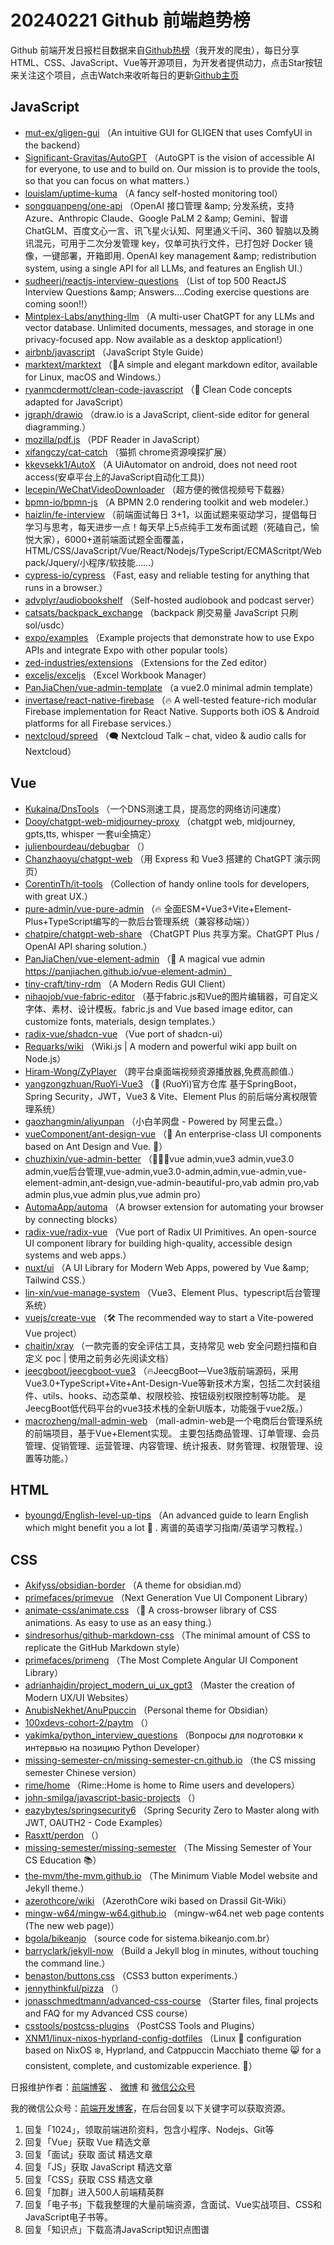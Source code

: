# 20240221 Github 前端趋势榜

Github 前端开发日报栏目数据来自[Github热榜](https://github.qdkfweb.cn/)（我开发的爬虫），每日分享HTML、CSS、JavaScript、Vue等开源项目，为开发者提供动力，点击Star按钮来关注这个项目，点击Watch来收听每日的更新[Github主页](https://github.com/kujian/githubTrending)
## JavaScript

* [mut-ex/gligen-gui](https://link.qdkfweb.cn/?target=https%3A%2F%2Fgithub.com%2Fmut-ex%2Fgligen-gui) （An intuitive GUI for GLIGEN that uses ComfyUI in the backend）
* [Significant-Gravitas/AutoGPT](https://link.qdkfweb.cn/?target=https%3A%2F%2Fgithub.com%2FSignificant-Gravitas%2FAutoGPT) （AutoGPT is the vision of accessible AI for everyone, to use and to build on. Our mission is to provide the tools, so that you can focus on what matters.）
* [louislam/uptime-kuma](https://link.qdkfweb.cn/?target=https%3A%2F%2Fgithub.com%2Flouislam%2Fuptime-kuma) （A fancy self-hosted monitoring tool）
* [songquanpeng/one-api](https://link.qdkfweb.cn/?target=https%3A%2F%2Fgithub.com%2Fsongquanpeng%2Fone-api) （OpenAI 接口管理 &amp;amp; 分发系统，支持 Azure、Anthropic Claude、Google PaLM 2 &amp;amp; Gemini、智谱 ChatGLM、百度文心一言、讯飞星火认知、阿里通义千问、360 智脑以及腾讯混元，可用于二次分发管理 key，仅单可执行文件，已打包好 Docker 镜像，一键部署，开箱即用. OpenAI key management &amp;amp; redistribution system, using a single API for all LLMs, and features an English UI.）
* [sudheerj/reactjs-interview-questions](https://link.qdkfweb.cn/?target=https%3A%2F%2Fgithub.com%2Fsudheerj%2Freactjs-interview-questions) （List of top 500 ReactJS Interview Questions &amp;amp; Answers....Coding exercise questions are coming soon!!）
* [Mintplex-Labs/anything-llm](https://link.qdkfweb.cn/?target=https%3A%2F%2Fgithub.com%2FMintplex-Labs%2Fanything-llm) （A multi-user ChatGPT for any LLMs and vector database. Unlimited documents, messages, and storage in one privacy-focused app. Now available as a desktop application!）
* [airbnb/javascript](https://link.qdkfweb.cn/?target=https%3A%2F%2Fgithub.com%2Fairbnb%2Fjavascript) （JavaScript Style Guide）
* [marktext/marktext](https://link.qdkfweb.cn/?target=https%3A%2F%2Fgithub.com%2Fmarktext%2Fmarktext) （&#x1f4dd;A simple and elegant markdown editor, available for Linux, macOS and Windows.）
* [ryanmcdermott/clean-code-javascript](https://link.qdkfweb.cn/?target=https%3A%2F%2Fgithub.com%2Fryanmcdermott%2Fclean-code-javascript) （&#x1f6c1; Clean Code concepts adapted for JavaScript）
* [jgraph/drawio](https://link.qdkfweb.cn/?target=https%3A%2F%2Fgithub.com%2Fjgraph%2Fdrawio) （draw.io is a JavaScript, client-side editor for general diagramming.）
* [mozilla/pdf.js](https://link.qdkfweb.cn/?target=https%3A%2F%2Fgithub.com%2Fmozilla%2Fpdf.js) （PDF Reader in JavaScript）
* [xifangczy/cat-catch](https://link.qdkfweb.cn/?target=https%3A%2F%2Fgithub.com%2Fxifangczy%2Fcat-catch) （猫抓 chrome资源嗅探扩展）
* [kkevsekk1/AutoX](https://link.qdkfweb.cn/?target=https%3A%2F%2Fgithub.com%2Fkkevsekk1%2FAutoX) （A UiAutomator on android, does not need root access(安卓平台上的JavaScript自动化工具)）
* [lecepin/WeChatVideoDownloader](https://link.qdkfweb.cn/?target=https%3A%2F%2Fgithub.com%2Flecepin%2FWeChatVideoDownloader) （超方便的微信视频号下载器）
* [bpmn-io/bpmn-js](https://link.qdkfweb.cn/?target=https%3A%2F%2Fgithub.com%2Fbpmn-io%2Fbpmn-js) （A BPMN 2.0 rendering toolkit and web modeler.）
* [haizlin/fe-interview](https://link.qdkfweb.cn/?target=https%3A%2F%2Fgithub.com%2Fhaizlin%2Ffe-interview) （前端面试每日 3+1，以面试题来驱动学习，提倡每日学习与思考，每天进步一点！每天早上5点纯手工发布面试题（死磕自己，愉悦大家），6000+道前端面试题全面覆盖，HTML/CSS/JavaScript/Vue/React/Nodejs/TypeScript/ECMAScritpt/Webpack/Jquery/小程序/软技能&hellip;&hellip;）
* [cypress-io/cypress](https://link.qdkfweb.cn/?target=https%3A%2F%2Fgithub.com%2Fcypress-io%2Fcypress) （Fast, easy and reliable testing for anything that runs in a browser.）
* [advplyr/audiobookshelf](https://link.qdkfweb.cn/?target=https%3A%2F%2Fgithub.com%2Fadvplyr%2Faudiobookshelf) （Self-hosted audiobook and podcast server）
* [catsats/backpack_exchange](https://link.qdkfweb.cn/?target=https%3A%2F%2Fgithub.com%2Fcatsats%2Fbackpack_exchange) （backpack 刷交易量 JavaScript 只刷sol/usdc）
* [expo/examples](https://link.qdkfweb.cn/?target=https%3A%2F%2Fgithub.com%2Fexpo%2Fexamples) （Example projects that demonstrate how to use Expo APIs and integrate Expo with other popular tools）
* [zed-industries/extensions](https://link.qdkfweb.cn/?target=https%3A%2F%2Fgithub.com%2Fzed-industries%2Fextensions) （Extensions for the Zed editor）
* [exceljs/exceljs](https://link.qdkfweb.cn/?target=https%3A%2F%2Fgithub.com%2Fexceljs%2Fexceljs) （Excel Workbook Manager）
* [PanJiaChen/vue-admin-template](https://link.qdkfweb.cn/?target=https%3A%2F%2Fgithub.com%2FPanJiaChen%2Fvue-admin-template) （a vue2.0 minimal admin template）
* [invertase/react-native-firebase](https://link.qdkfweb.cn/?target=https%3A%2F%2Fgithub.com%2Finvertase%2Freact-native-firebase) （&#x1f525; A well-tested feature-rich modular Firebase implementation for React Native. Supports both iOS &amp; Android platforms for all Firebase services.）
* [nextcloud/spreed](https://link.qdkfweb.cn/?target=https%3A%2F%2Fgithub.com%2Fnextcloud%2Fspreed) （&#x1f5e8;&#xfe0f; Nextcloud Talk – chat, video &amp; audio calls for Nextcloud）

## Vue

* [Kukaina/DnsTools](https://link.qdkfweb.cn/?target=https%3A%2F%2Fgithub.com%2FKukaina%2FDnsTools) （一个DNS测速工具，提高您的网络访问速度）
* [Dooy/chatgpt-web-midjourney-proxy](https://link.qdkfweb.cn/?target=https%3A%2F%2Fgithub.com%2FDooy%2Fchatgpt-web-midjourney-proxy) （chatgpt web, midjourney, gpts,tts, whisper 一套ui全搞定）
* [julienbourdeau/debugbar](https://link.qdkfweb.cn/?target=https%3A%2F%2Fgithub.com%2Fjulienbourdeau%2Fdebugbar) （）
* [Chanzhaoyu/chatgpt-web](https://link.qdkfweb.cn/?target=https%3A%2F%2Fgithub.com%2FChanzhaoyu%2Fchatgpt-web) （用 Express 和 Vue3 搭建的 ChatGPT 演示网页）
* [CorentinTh/it-tools](https://link.qdkfweb.cn/?target=https%3A%2F%2Fgithub.com%2FCorentinTh%2Fit-tools) （Collection of handy online tools for developers, with great UX.）
* [pure-admin/vue-pure-admin](https://link.qdkfweb.cn/?target=https%3A%2F%2Fgithub.com%2Fpure-admin%2Fvue-pure-admin) （&#x1f525; 全面ESM+Vue3+Vite+Element-Plus+TypeScript编写的一款后台管理系统（兼容移动端））
* [chatpire/chatgpt-web-share](https://link.qdkfweb.cn/?target=https%3A%2F%2Fgithub.com%2Fchatpire%2Fchatgpt-web-share) （ChatGPT Plus 共享方案。ChatGPT Plus / OpenAI API sharing solution.）
* [PanJiaChen/vue-element-admin](https://link.qdkfweb.cn/?target=https%3A%2F%2Fgithub.com%2FPanJiaChen%2Fvue-element-admin) （&#x1f389; A magical vue admin https://panjiachen.github.io/vue-element-admin）
* [tiny-craft/tiny-rdm](https://link.qdkfweb.cn/?target=https%3A%2F%2Fgithub.com%2Ftiny-craft%2Ftiny-rdm) （A Modern Redis GUI Client）
* [nihaojob/vue-fabric-editor](https://link.qdkfweb.cn/?target=https%3A%2F%2Fgithub.com%2Fnihaojob%2Fvue-fabric-editor) （基于fabric.js和Vue的图片编辑器，可自定义字体、素材、设计模板。fabric.js and Vue based image editor, can customize fonts, materials, design templates.）
* [radix-vue/shadcn-vue](https://link.qdkfweb.cn/?target=https%3A%2F%2Fgithub.com%2Fradix-vue%2Fshadcn-vue) （Vue port of shadcn-ui）
* [Requarks/wiki](https://link.qdkfweb.cn/?target=https%3A%2F%2Fgithub.com%2FRequarks%2Fwiki) （Wiki.js | A modern and powerful wiki app built on Node.js）
* [Hiram-Wong/ZyPlayer](https://link.qdkfweb.cn/?target=https%3A%2F%2Fgithub.com%2FHiram-Wong%2FZyPlayer) （跨平台桌面端视频资源播放器,免费高颜值.）
* [yangzongzhuan/RuoYi-Vue3](https://link.qdkfweb.cn/?target=https%3A%2F%2Fgithub.com%2Fyangzongzhuan%2FRuoYi-Vue3) （&#x1f389; (RuoYi)官方仓库 基于SpringBoot，Spring Security，JWT，Vue3 &amp; Vite、Element Plus 的前后端分离权限管理系统）
* [gaozhangmin/aliyunpan](https://link.qdkfweb.cn/?target=https%3A%2F%2Fgithub.com%2Fgaozhangmin%2Faliyunpan) （小白羊网盘 - Powered by 阿里云盘。）
* [vueComponent/ant-design-vue](https://link.qdkfweb.cn/?target=https%3A%2F%2Fgithub.com%2FvueComponent%2Fant-design-vue) （&#x1f308; An enterprise-class UI components based on Ant Design and Vue. &#x1f41c;）
* [chuzhixin/vue-admin-better](https://link.qdkfweb.cn/?target=https%3A%2F%2Fgithub.com%2Fchuzhixin%2Fvue-admin-better) （&#x1f680;&#x1f680;&#x1f680;vue admin,vue3 admin,vue3.0 admin,vue后台管理,vue-admin,vue3.0-admin,admin,vue-admin,vue-element-admin,ant-design,vue-admin-beautiful-pro,vab admin pro,vab admin plus,vue admin plus,vue admin pro）
* [AutomaApp/automa](https://link.qdkfweb.cn/?target=https%3A%2F%2Fgithub.com%2FAutomaApp%2Fautoma) （A browser extension for automating your browser by connecting blocks）
* [radix-vue/radix-vue](https://link.qdkfweb.cn/?target=https%3A%2F%2Fgithub.com%2Fradix-vue%2Fradix-vue) （Vue port of Radix UI Primitives. An open-source UI component library for building high-quality, accessible design systems and web apps.）
* [nuxt/ui](https://link.qdkfweb.cn/?target=https%3A%2F%2Fgithub.com%2Fnuxt%2Fui) （A UI Library for Modern Web Apps, powered by Vue &amp;amp; Tailwind CSS.）
* [lin-xin/vue-manage-system](https://link.qdkfweb.cn/?target=https%3A%2F%2Fgithub.com%2Flin-xin%2Fvue-manage-system) （Vue3、Element Plus、typescript后台管理系统）
* [vuejs/create-vue](https://link.qdkfweb.cn/?target=https%3A%2F%2Fgithub.com%2Fvuejs%2Fcreate-vue) （&#x1f6e0;&#xfe0f; The recommended way to start a Vite-powered Vue project）
* [chaitin/xray](https://link.qdkfweb.cn/?target=https%3A%2F%2Fgithub.com%2Fchaitin%2Fxray) （一款完善的安全评估工具，支持常见 web 安全问题扫描和自定义 poc | 使用之前务必先阅读文档）
* [jeecgboot/jeecgboot-vue3](https://link.qdkfweb.cn/?target=https%3A%2F%2Fgithub.com%2Fjeecgboot%2Fjeecgboot-vue3) （&#x1f525;JeecgBoot—Vue3版前端源码，采用 Vue3.0+TypeScript+Vite+Ant-Design-Vue等新技术方案，包括二次封装组件、utils、hooks、动态菜单、权限校验、按钮级别权限控制等功能。 是JeecgBoot低代码平台的vue3技术栈的全新UI版本，功能强于vue2版。）
* [macrozheng/mall-admin-web](https://link.qdkfweb.cn/?target=https%3A%2F%2Fgithub.com%2Fmacrozheng%2Fmall-admin-web) （mall-admin-web是一个电商后台管理系统的前端项目，基于Vue+Element实现。 主要包括商品管理、订单管理、会员管理、促销管理、运营管理、内容管理、统计报表、财务管理、权限管理、设置等功能。）

## HTML

* [byoungd/English-level-up-tips](https://link.qdkfweb.cn/?target=https%3A%2F%2Fgithub.com%2Fbyoungd%2FEnglish-level-up-tips) （An advanced guide to learn English which might benefit you a lot &#x1f389; . 离谱的英语学习指南/英语学习教程。）

## CSS

* [Akifyss/obsidian-border](https://link.qdkfweb.cn/?target=https%3A%2F%2Fgithub.com%2FAkifyss%2Fobsidian-border) （A theme for obsidian.md）
* [primefaces/primevue](https://link.qdkfweb.cn/?target=https%3A%2F%2Fgithub.com%2Fprimefaces%2Fprimevue) （Next Generation Vue UI Component Library）
* [animate-css/animate.css](https://link.qdkfweb.cn/?target=https%3A%2F%2Fgithub.com%2Fanimate-css%2Fanimate.css) （&#x1f37f; A cross-browser library of CSS animations. As easy to use as an easy thing.）
* [sindresorhus/github-markdown-css](https://link.qdkfweb.cn/?target=https%3A%2F%2Fgithub.com%2Fsindresorhus%2Fgithub-markdown-css) （The minimal amount of CSS to replicate the GitHub Markdown style）
* [primefaces/primeng](https://link.qdkfweb.cn/?target=https%3A%2F%2Fgithub.com%2Fprimefaces%2Fprimeng) （The Most Complete Angular UI Component Library）
* [adrianhajdin/project_modern_ui_ux_gpt3](https://link.qdkfweb.cn/?target=https%3A%2F%2Fgithub.com%2Fadrianhajdin%2Fproject_modern_ui_ux_gpt3) （Master the creation of Modern UX/UI Websites）
* [AnubisNekhet/AnuPpuccin](https://link.qdkfweb.cn/?target=https%3A%2F%2Fgithub.com%2FAnubisNekhet%2FAnuPpuccin) （Personal theme for Obsidian）
* [100xdevs-cohort-2/paytm](https://link.qdkfweb.cn/?target=https%3A%2F%2Fgithub.com%2F100xdevs-cohort-2%2Fpaytm) （）
* [yakimka/python_interview_questions](https://link.qdkfweb.cn/?target=https%3A%2F%2Fgithub.com%2Fyakimka%2Fpython_interview_questions) （Вопросы для подготовки к интервью на позицию Python Developer）
* [missing-semester-cn/missing-semester-cn.github.io](https://link.qdkfweb.cn/?target=https%3A%2F%2Fgithub.com%2Fmissing-semester-cn%2Fmissing-semester-cn.github.io) （the CS missing semester Chinese version）
* [rime/home](https://link.qdkfweb.cn/?target=https%3A%2F%2Fgithub.com%2Frime%2Fhome) （Rime::Home is home to Rime users and developers）
* [john-smilga/javascript-basic-projects](https://link.qdkfweb.cn/?target=https%3A%2F%2Fgithub.com%2Fjohn-smilga%2Fjavascript-basic-projects) （）
* [eazybytes/springsecurity6](https://link.qdkfweb.cn/?target=https%3A%2F%2Fgithub.com%2Feazybytes%2Fspringsecurity6) （Spring Security Zero to Master along with JWT, OAUTH2 - Code Examples）
* [Rasxtt/perdon](https://link.qdkfweb.cn/?target=https%3A%2F%2Fgithub.com%2FRasxtt%2Fperdon) （）
* [missing-semester/missing-semester](https://link.qdkfweb.cn/?target=https%3A%2F%2Fgithub.com%2Fmissing-semester%2Fmissing-semester) （The Missing Semester of Your CS Education &#x1f4da;）
* [the-mvm/the-mvm.github.io](https://link.qdkfweb.cn/?target=https%3A%2F%2Fgithub.com%2Fthe-mvm%2Fthe-mvm.github.io) （The Minimum Viable Model website and Jekyll theme.）
* [azerothcore/wiki](https://link.qdkfweb.cn/?target=https%3A%2F%2Fgithub.com%2Fazerothcore%2Fwiki) （AzerothCore wiki based on Drassil Git-Wiki）
* [mingw-w64/mingw-w64.github.io](https://link.qdkfweb.cn/?target=https%3A%2F%2Fgithub.com%2Fmingw-w64%2Fmingw-w64.github.io) （mingw-w64.net web page contents (The new web page)）
* [bgola/bikeanjo](https://link.qdkfweb.cn/?target=https%3A%2F%2Fgithub.com%2Fbgola%2Fbikeanjo) （source code for sistema.bikeanjo.com.br）
* [barryclark/jekyll-now](https://link.qdkfweb.cn/?target=https%3A%2F%2Fgithub.com%2Fbarryclark%2Fjekyll-now) （Build a Jekyll blog in minutes, without touching the command line.）
* [benaston/buttons.css](https://link.qdkfweb.cn/?target=https%3A%2F%2Fgithub.com%2Fbenaston%2Fbuttons.css) （CSS3 button experiments.）
* [jennythinkful/pizza](https://link.qdkfweb.cn/?target=https%3A%2F%2Fgithub.com%2Fjennythinkful%2Fpizza) （）
* [jonasschmedtmann/advanced-css-course](https://link.qdkfweb.cn/?target=https%3A%2F%2Fgithub.com%2Fjonasschmedtmann%2Fadvanced-css-course) （Starter files, final projects and FAQ for my Advanced CSS course）
* [csstools/postcss-plugins](https://link.qdkfweb.cn/?target=https%3A%2F%2Fgithub.com%2Fcsstools%2Fpostcss-plugins) （PostCSS Tools and Plugins）
* [XNM1/linux-nixos-hyprland-config-dotfiles](https://link.qdkfweb.cn/?target=https%3A%2F%2Fgithub.com%2FXNM1%2Flinux-nixos-hyprland-config-dotfiles) （Linux &#x1f427; configuration based on NixOS &#x2744;&#xfe0f;, Hyprland, and Catppuccin Macchiato theme &#x1f638; for a consistent, complete, and customizable experience. &#x1f680;）


日报维护作者：[前端博客](https://qdkfweb.cn/) 、 [微博](http://weibo.com/kujian) 和 [微信公众号](https://open.weixin.qq.com/qr/code?username=caibaojian_com)

我的微信公众号：[前端开发博客](https://open.weixin.qq.com/qr/code?username=caibaojian_com)，在后台回复以下关键字可以获取资源。

1. 回复「1024」，领取前端进阶资料，包含小程序、Nodejs、Git等
2. 回复「Vue」获取 Vue 精选文章
3. 回复「面试」获取 面试 精选文章
4. 回复「JS」获取 JavaScript 精选文章
5. 回复「CSS」获取 CSS 精选文章
6. 回复「加群」进入500人前端精英群
7. 回复「电子书」下载我整理的大量前端资源，含面试、Vue实战项目、CSS和JavaScript电子书等。
8. 回复「知识点」下载高清JavaScript知识点图谱